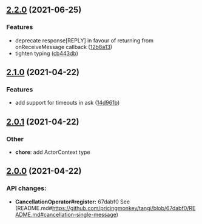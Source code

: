 <a name="2.2.0"></a>
## [2.2.0](https://github.com/pricingmonkey/tangi/compare/v2.1.0...v2.2.0) (2021-06-25)


### Features

* deprecate response[REPLY] in favour of returning from onReceiveMessage callback ([12b8a13](https://github.com/pricingmonkey/tangi/commit/12b8a13e26afb838a4253cb9ece7c908c41f31d0))
* tighten typing ([cb443db](https://github.com/pricingmonkey/tangi/commit/cb443dbe76ed81ecbf406c7a809aa9353805e6ae))


<a name="2.1.0"></a>
## [2.1.0](https://github.com/pricingmonkey/tangi/compare/v2.0.1...v2.1.0) (2021-04-22)


### Features

* add support for timeouts in ask ([14d961b](https://github.com/pricingmonkey/tangi/commit/14d961bfcefeca2d83ab5b47c6cab1aa5a06b65a))


<a name="2.0.1"></a>
## [2.0.1](https://github.com/pricingmonkey/tangi/compare/v2.0.0...v2.0.1) (2021-04-22)


### Other

* **chore**: add ActorContext type

<a name="2.0.0"></a>
## [2.0.0](https://github.com/pricingmonkey/tangi/compare/v1.0.1...v2.0.0) (2021-04-22)


### API changes:

* **CancellationOperator#register:** 67dabf0 See (README.md#https://github.com/pricingmonkey/tangi/blob/67dabf0/README.md#cancellation-single-message)


